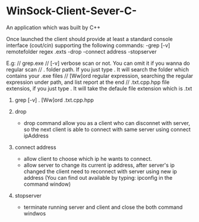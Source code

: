 # WinSock-Client-Sever-C-
An application which was built by C++

Once launched the client should provide at least a standard console interface (cout/cin) supporting the following commands:
-grep [-v] remotefolder regex .exts
-drop
-connect address
-stopserver


E.g: 
   // grep.exe 
   // [-v]           verbose scan or not. You can omit it if you wanna do regular scan
   // .              folder path. If you just type . It will search the folder which contains your .exe files 
   // [Ww]ord        regular expression, searching the regular expression under path, and list report at the end 
   // .txt.cpp.hpp   file extensios, if you just type . It will take the defaule file extension which is .txt
1. grep [-v] . [Ww]ord .txt.cpp.hpp 


2. drop 
   - drop command allow you as a client who can disconnet with server, so the next client is able to connect with same server using connect ipAddress
 
3. connect address
   - allow client to choose which ip he wants to connect. 
   - allow server to change its current ip address, after server's ip changed the client need to reconnect with server using new ip address
   (You can find out available by typing: ipconfig in the command window)

4. stopserver 
   - terminate running server and client and close the both command windwos 


